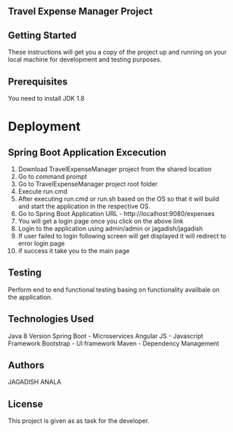 Travel Expense Manager Project
-----------------------------


Getting Started
---------------
These instructions will get you a copy of the project up and running on your local machine for development and testing purposes.

Prerequisites
-------------
You need to install JDK 1.8

Deployment
===========


Spring Boot Application Excecution
----------------------------------------------
1)	Download TravelExpenseManager project from the shared location
2)	Go to command prompt
3)	Go to TravelExpenseManager project root folder
4)	Execute run.cmd
5)	After executing run.cmd or run.sh based on the OS so that it will build and start the application in the respective OS.
6)  Go to Spring Boot Application URL - http://localhost:9080/expenses
7)  You will get a login page once you click on the above link
8)  Login to the application using admin/admin or jagadish/jagadish
9)  If user failed to login following screen will get displayed it will redirect to error login page
10) if success it take you to the main page

Testing
-------
Perform end to end functional testing basing on functionality availbale on the application.

Technologies Used
-----------------
Java 8 Version
Spring Boot - Microservices 
Angular JS - Javascript Framework
Bootstrap - UI framework
Maven - Dependency Management

Authors
-------
JAGADISH ANALA  

License
-------
This project is given as as task for the developer.
